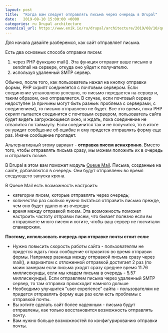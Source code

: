 ```yaml
---
layout: post
title:  "Когда вам следует отправлять письма через очередь в Drupal"
date:   2019-08-10 15:00:00 +0000
categories: ru Drupal architecture
canonical_url: https://www.enik.io/ru/drupal/architecture/2019/08/10/queue-mail.html
---
```

Для начала давайте разберемся, как сайт отправляет письма.

Есть два основных способа отправки писем:
1. через PHP функцию mail(). Эта функция отправит ваше письмо в sendmail на сервере, откуда оно уйдет к получателю.
2. используя удаленный SMTP сервер.

Обычно, после того, как пользователь нажал на кнопку отправки формы, PHP скрипт соединяется с почтовым сервером. Если соединение установлено успешно, то письмо передается на сервер и, таким образом, оно отправляется. В случае, если почтовый сервер недоступен (а причины могут быть разные: проблема с серверами, с соединением), то письмо отправлено не будет. Все это время, пока PHP скрипт пытается соединится с почтовым сервером, пользователь сайта будет видеть загружающееся окно, и ждать, пока соединение не отвалится по таймауту. Если соединится так и не получится, то в итоге он увидит сообщение об ошибке и ему придется отправлять форму еще раз. Иначе сообщение пропадет.

Альтернативный этому вариант - **отправка писем асинхронно**. Вместо того, чтобы отправлять письма сразу, мы можем положить их в очередь и отправить позже.

В Drupal в этом вам поможет модуль [Queue Mail](https://www.drupal.org/project/queue_mail). Письма, созданные на сайте, добавляются в очередь. Они будут отправлены во время следующего запуска крона.

В Queue Mail есть возможность настроить:
* категории писем, которые отправлять через очередь;
* количество раз сколько нужно пытаться отправить письмо прежде, чем оно будет удалено из очереди;
* время между отправкой писем. Эта возможность поможет настроить частоту  отправки писем, что бывает полезно если вы отправляете много писем и хотите, чтобы ваш сервер не посчитали спамерским.

**Поэтому, использовать очередь при отправке почты стоит если:**
* Нужно повысить скорость работы сайта - пользователям не придется ждать пока сообщение отправится во время отправки формы. Например разница между отправкой письма сразу через mail(), и вариантом с отложенной отправкой достигает 2 раз (по моим замерам если письма уходят сразу среднее время 11.76 миллисекунды, если мы кладем письма в очередь - 5.57 миллисекунды). Если отправляем письма через удаленный SMTP сервер, то там отправка происходит намного дольше
* Необходимо улучшится “user experience” сайта - пользователям не придется отправлять форму еще раз если есть проблемы с отправкой почты.
* Вы хотите сделать сайт более надежным - письма будут отправлены, как только восстановится возможность отправлять почту.
* Вам нужно больше возможностей по конфигурированию отправки почты.
